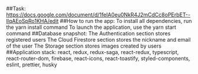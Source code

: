 ##Task: 
    https://docs.google.com/document/d/1feIA0eu0NkR4J2mCdCc8oPErbET--IlqAEoSpRo1KHA/edit
##How to run the app: 
    To install all dependencies, run the yarn install command
    To launch the application, use the yarn start command
##Database snapshot:
    The Authentication section stores registered users
    The Cloud Firestore section stores the nickname and email of the user
    The Storage section stores images created by users
##Application stack:
    react, redux, redux-saga, react-redux, typescript, react-router-dom, firebase, react-icons, react-toastify, styled-components, eslint, prettier, husky